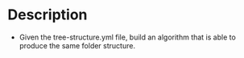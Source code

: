 # Description

- Given the tree-structure.yml file, build an algorithm that is able to produce the same folder structure.
